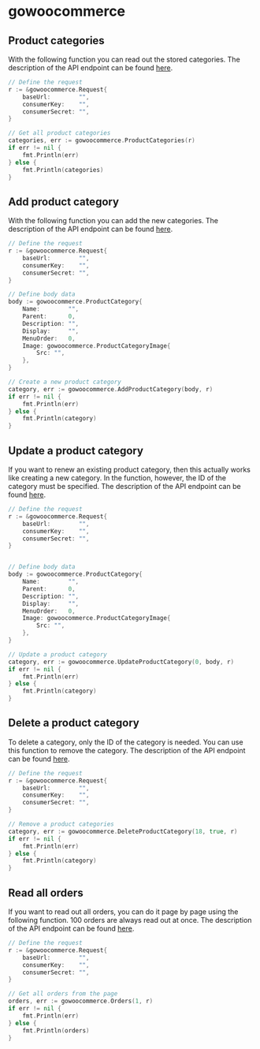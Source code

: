 # gowoocommerce

## Product categories

With the following function you can read out the stored categories. The description of the API endpoint can be found [here](https://woocommerce.github.io/woocommerce-rest-api-docs/?shell#list-all-product-categories).

```go
// Define the request
r := &gowoocommerce.Request{
    baseUrl:        "",
    consumerKey:    "",
    consumerSecret: "",
}

// Get all product categories
categories, err := gowoocommerce.ProductCategories(r)
if err != nil {
    fmt.Println(err)
} else {
    fmt.Println(categories)
}
```

## Add product category

With the following function you can add the new categories. The description of the API endpoint can be found [here](https://woocommerce.github.io/woocommerce-rest-api-docs/?shell#create-a-product-category).

```go
// Define the request
r := &gowoocommerce.Request{
    baseUrl:        "",
    consumerKey:    "",
    consumerSecret: "",
}

// Define body data
body := gowoocommerce.ProductCategory{
    Name:        "",
    Parent:      0,
    Description: "",
    Display:     "",
    MenuOrder:   0,
    Image: gowoocommerce.ProductCategoryImage{
        Src: "",
    },
}

// Create a new product category
category, err := gowoocommerce.AddProductCategory(body, r)
if err != nil {
    fmt.Println(err)
} else {
    fmt.Println(category)
}
```

## Update a product category

If you want to renew an existing product category, then this actually works like creating a new category. In the function, however, the ID of the category must be specified. The description of the API endpoint can be found [here](https://woocommerce.github.io/woocommerce-rest-api-docs/?shell#update-a-product-category).

```go
// Define the request
r := &gowoocommerce.Request{
    baseUrl:        "",
    consumerKey:    "",
    consumerSecret: "",
}


// Define body data
body := gowoocommerce.ProductCategory{
    Name:        "",
    Parent:      0,
    Description: "",
    Display:     "",
    MenuOrder:   0,
    Image: gowoocommerce.ProductCategoryImage{
        Src: "",
    },
}

// Update a product category
category, err := gowoocommerce.UpdateProductCategory(0, body, r)
if err != nil {
    fmt.Println(err)
} else {
    fmt.Println(category)
}
```

## Delete a product category

To delete a category, only the ID of the category is needed. You can use this function to remove the category. The description of the API endpoint can be found [here](https://woocommerce.github.io/woocommerce-rest-api-docs/?shell#delete-a-product-category).

```go
// Define the request
r := &gowoocommerce.Request{
    baseUrl:        "",
    consumerKey:    "",
    consumerSecret: "",
}

// Remove a product categories
category, err := gowoocommerce.DeleteProductCategory(18, true, r)
if err != nil {
    fmt.Println(err)
} else {
    fmt.Println(category)
}
```

## Read all orders

If you want to read out all orders, you can do it page by page using the following function. 100 orders are always read out at once. The description of the API endpoint can be found [here](https://woocommerce.github.io/woocommerce-rest-api-docs/?shell#orders).

```go
// Define the request
r := &gowoocommerce.Request{
    baseUrl:        "",
    consumerKey:    "",
    consumerSecret: "",
}

// Get all orders from the page
orders, err := gowoocommerce.Orders(1, r)
if err != nil {
    fmt.Println(err)
} else {
    fmt.Println(orders)
}
```